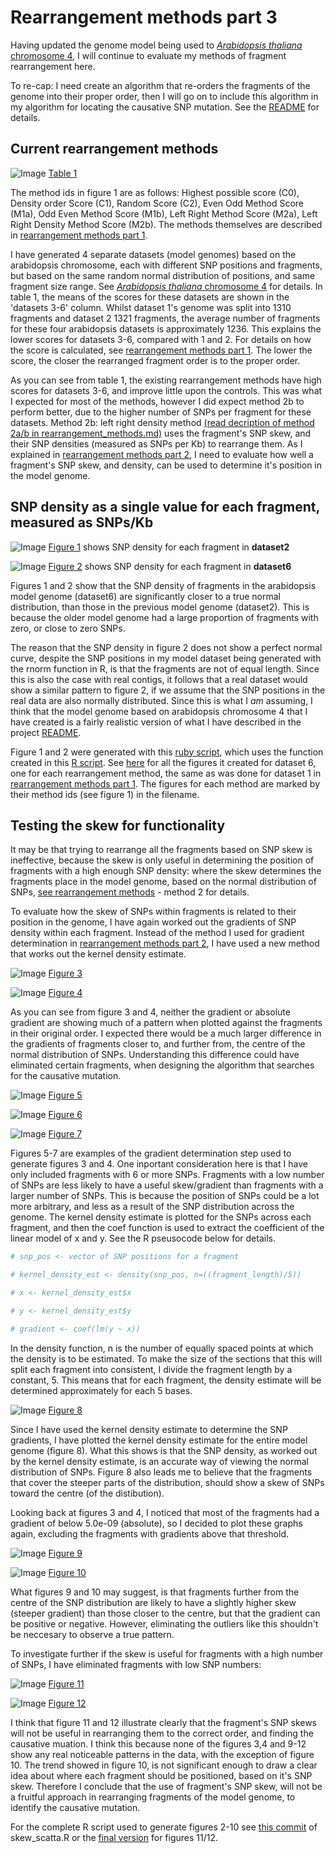 Rearrangement methods part 3
========================================================

Having updated the genome model being used to [*Arabidopsis thaliana* chromosome 4](https://github.com/edwardchalstrey1/fragmented_genome_with_snps/blob/master/writeup/arabidopsis_chromosome4.md), I will continue to evaluate my methods of fragment rearrangement here.

To re-cap: I need create an algorithm that re-orders the fragments of the genome into their proper order, then I will go on to include this algorithm in my algorithm for locating the causative SNP mutation. See the [README](https://github.com/edwardchalstrey1/fragmented_genome_with_snps/blob/master/README.md) for details.

Current rearrangement methods
-----------

![Image](https://github.com/edwardchalstrey1/fragmented_genome_with_snps/blob/master/arabidopsis_datasets/scores_table.png?raw=true)
[Table 1](https://github.com/edwardchalstrey1/fragmented_genome_with_snps/blob/master/arabidopsis_datasets/scores_table.png)

The method ids in figure 1 are as follows: Highest possible score (C0), Density order Score (C1), Random Score (C2), Even Odd Method Score (M1a), Odd Even Method Score (M1b), Left Right Method Score (M2a), Left Right Density Method Score (M2b). The methods themselves are described in [rearrangement methods part 1](https://github.com/edwardchalstrey1/fragmented_genome_with_snps/blob/master/writeup/rearrangement_methods.md).

I have generated 4 separate datasets (model genomes) based on the arabidopsis chromosome, each with different SNP positions and fragments, but based on the same random normal distribution of positions, and same fragment size range. See [*Arabidopsis thaliana* chromosome 4](https://github.com/edwardchalstrey1/fragmented_genome_with_snps/blob/master/writeup/arabidopsis_chromosome4.md) for details. In table 1, the means of the scores for these datasets are shown in the 'datasets 3-6' column. Whilst dataset 1's genome was split into 1310 fragments and dataset 2 1321 fragments, the average number of fragments for these four arabidopsis datasets is approximately 1236. This explains the lower scores for datasets 3-6, compared with 1 and 2. For details on how the score is calculated, see [rearrangement methods part 1](https://github.com/edwardchalstrey1/fragmented_genome_with_snps/blob/master/writeup/rearrangement_methods.md). The lower the score, the closer the rearranged fragment order is to the proper order.

As you can see from table 1, the existing rearrangement methods have high scores for datasets 3-6, and improve little upon the controls. This was what I expected for most of the methods, however I did expect method 2b to perform better, due to the higher number of SNPs per fragment for these datasets. Method 2b: left right density method [(read decription of method 2a/b in rearrangement_methods.md)](https://github.com/edwardchalstrey1/fragmented_genome_with_snps/blob/master/writeup/rearrangement_methods.md) uses the fragment's SNP skew, and their SNP densities (measured as SNPs per Kb) to rearrange them. As I explained in [rearrangement methods part 2](https://github.com/edwardchalstrey1/fragmented_genome_with_snps/blob/master/writeup/p2_rearrangement_methods.md), I need to evaluate how well a fragment's SNP skew, and density, can be used to determine it's position in the model genome.

SNP density as a single value for each fragment, measured as SNPs/Kb
------------------

![Image](https://github.com/edwardchalstrey1/fragmented_genome_with_snps/blob/master/figures/figures_d2/d_o.png?raw=true)
[Figure 1](https://github.com/edwardchalstrey1/fragmented_genome_with_snps/blob/master/figures/figures_d2/d_o.png) shows SNP density for each fragment in **dataset2** 

![Image](https://github.com/edwardchalstrey1/fragmented_genome_with_snps/blob/master/arabidopsis_datasets/dataset6/figures/d_o.png?raw=true)
[Figure 2](https://github.com/edwardchalstrey1/fragmented_genome_with_snps/blob/master/arabidopsis_datasets/dataset6/figures/d_o.png) shows SNP density for each fragment in **dataset6**

Figures 1 and 2 show that the SNP density of fragments in the arabidopsis model genome (dataset6) are significantly closer to a true normal distribution, than those in the previous model genome (dataset2). This is because the older model genome had a large proportion of fragments with zero, or close to zero SNPs.

The reason that the SNP density in figure 2 does not show a perfect normal curve, despite the SNP positions in my model dataset being generated with the rnorm function in R, is that the fragments are not of equal length. Since this is also the case with real contigs, it follows that a real dataset would show a similar pattern to figure 2, if we assume that the SNP positions in the real data are also normally distributed. Since this is what I *am* assuming, I think that the model genome based on arabidopsis chromosome 4 that I have created is a fairly realistic version of what I have described in the project [README](https://github.com/edwardchalstrey1/fragmented_genome_with_snps/blob/master/README.md).

Figure 1 and 2 were generated with this [ruby script](https://github.com/edwardchalstrey1/fragmented_genome_with_snps/blob/master/scatter_graphs.rb), which uses the function created in this [R script](https://github.com/edwardchalstrey1/fragmented_genome_with_snps/blob/master/scatter_vectors.R). See [here](https://github.com/edwardchalstrey1/fragmented_genome_with_snps/tree/master/arabidopsis_datasets/dataset6/figures) for all the figures it created for dataset 6, one for each rearrangement method, the same as was done for dataset 1 in [rearrangement methods part 1](https://github.com/edwardchalstrey1/fragmented_genome_with_snps/blob/master/writeup/rearrangement_methods.md). The figures for each method are marked by their method ids (see figure 1) in the filename.

Testing the skew for functionality
----------

It may be that trying to rearrange all the fragments based on SNP skew is ineffective, because the skew is only useful in determining the position of fragments with a high enough SNP density: where the skew determines the fragments place in the model genome, based on the normal distribution of SNPs, [see rearrangement methods](https://github.com/edwardchalstrey1/fragmented_genome_with_snps/blob/master/writeup/rearrangement_methods.md) - method 2 for details.

To evaluate how the skew of SNPs within fragments is related to their position in the genome, I have again worked out the gradients of SNP density within each fragment. Instead of the method I used for gradient determination in [rearrangement methods part 2](https://github.com/edwardchalstrey1/fragmented_genome_with_snps/blob/master/writeup/p2_rearrangement_methods.md), I have used a new method that works out the kernel density estimate. 

![Image](https://github.com/edwardchalstrey1/fragmented_genome_with_snps/blob/master/arabidopsis_datasets/dataset6/figures/skew_scatter_grad.png?raw=true)
[Figure 3](https://github.com/edwardchalstrey1/fragmented_genome_with_snps/blob/master/arabidopsis_datasets/dataset6/figures/skew_scatter_grad.png)

![Image](https://github.com/edwardchalstrey1/fragmented_genome_with_snps/blob/master/arabidopsis_datasets/dataset6/figures/skew_scatter_abs.png?raw=true)
[Figure 4](https://github.com/edwardchalstrey1/fragmented_genome_with_snps/blob/master/arabidopsis_datasets/dataset6/figures/skew_scatter_abs.png)

As you can see from figure 3 and 4, neither the gradient or absolute gradient are showing much of a pattern when plotted against the fragments in their original order. I expected there would be a much larger difference in the gradients of fragments closer to, and further from, the centre of the normal distribution of SNPs. Understanding this difference could have eliminated certain fragments, when designing the algorithm that searches for the causative mutation.

![Image](https://github.com/edwardchalstrey1/fragmented_genome_with_snps/blob/master/arabidopsis_datasets/dataset6/figures/example_gradient_f257.png?raw=true)
[Figure 5](https://github.com/edwardchalstrey1/fragmented_genome_with_snps/blob/master/arabidopsis_datasets/dataset6/figures/example_gradient_f257.png)

![Image](https://github.com/edwardchalstrey1/fragmented_genome_with_snps/blob/master/arabidopsis_datasets/dataset6/figures/example_gradient_f687.png?raw=true)
[Figure 6](https://github.com/edwardchalstrey1/fragmented_genome_with_snps/blob/master/arabidopsis_datasets/dataset6/figures/example_gradient_f687.png)

![Image](https://github.com/edwardchalstrey1/fragmented_genome_with_snps/blob/master/arabidopsis_datasets/dataset6/figures/example_gradient_f1042.png?raw=true)
[Figure 7](https://github.com/edwardchalstrey1/fragmented_genome_with_snps/blob/master/arabidopsis_datasets/dataset6/figures/example_gradient_f1042.png)

Figures 5-7 are examples of the gradient determination step used to generate figures 3 and 4. One inportant consideration here is that I have only included fragments with 6 or more SNPs. Fragments with a low number of SNPs are less likely to have a useful skew/gradient than fragments with a larger number of SNPs. This is because the position of SNPs could be a lot more arbitrary, and less as a result of the SNP distribution across the genome. The kernel density estimate is plotted for the SNPs across each fragment, and then the coef function is used to extract the coefficient of the linear model of x and y. See the R pseusocode below for details.


```r
# snp_pos <- vector of SNP positions for a fragment

# kernel_density_est <- density(snp_pos, n=((fragment_length)/5))

# x <- kernel_density_est$x

# y <- kernel_density_est$y

# gradient <- coef(lm(y ~ x))
```


In the density function, n is the number of equally spaced points at which the density is to be estimated. To make the size of the sections that this will split each fragment into consistent, I divide the fragment length by a constant, 5. This means that for each fragment, the density estimate will be determined approximately for each 5 bases. 

![Image](https://github.com/edwardchalstrey1/fragmented_genome_with_snps/blob/master/arabidopsis_datasets/dataset6/figures/genome_kdens_snps.png?raw=true)
[Figure 8](https://github.com/edwardchalstrey1/fragmented_genome_with_snps/blob/master/arabidopsis_datasets/dataset6/figures/genome_kdens_snps.png)

Since I have used the kernel density estimate to determine the SNP gradients, I have plotted the kernel density estimate for the entire model genome (figure 8). What this shows is that the SNP density, as worked out by the kernel density estimate, is an accurate way of viewing the normal distribution of SNPs. Figure 8 also leads me to believe that the fragments that cover the steeper parts of the distribution, should show a skew of SNPs toward the centre (of the distibution).

Looking back at figures 3 and 4, I noticed that most of the fragments had a gradient of below 5.0e-09 (absolute), so I decided to plot these graphs again, excluding the fragments with gradients above that threshold.

![Image](https://github.com/edwardchalstrey1/fragmented_genome_with_snps/blob/master/arabidopsis_datasets/dataset6/figures/skew_scatter_grad_thresh.png?raw=true)
[Figure 9](https://github.com/edwardchalstrey1/fragmented_genome_with_snps/blob/master/arabidopsis_datasets/dataset6/figures/skew_scatter_grad_thresh.png)

![Image](https://github.com/edwardchalstrey1/fragmented_genome_with_snps/blob/master/arabidopsis_datasets/dataset6/figures/skew_scatter_abs_thresh.png?raw=true)
[Figure 10](https://github.com/edwardchalstrey1/fragmented_genome_with_snps/blob/master/arabidopsis_datasets/dataset6/figures/skew_scatter_abs_thresh.png)

What figures 9 and 10 may suggest, is that fragments further from the centre of the SNP distribution are likely to have a slightly higher skew (steeper gradient) than those closer to the centre, but that the gradient can be positive or negative. However, eliminating the outliers like this shouldn't be neccesary to observe a true pattern.

To investigate further if the skew is useful for fragments with a high number of SNPs, I have eliminated fragments with low SNP numbers:

![Image](https://github.com/edwardchalstrey1/fragmented_genome_with_snps/blob/master/arabidopsis_datasets/dataset6/figures/skew_scatter_abs30.png?raw=true)
[Figure 11](https://github.com/edwardchalstrey1/fragmented_genome_with_snps/blob/master/arabidopsis_datasets/dataset6/figures/skew_scatter_abs30.png)

![Image](https://github.com/edwardchalstrey1/fragmented_genome_with_snps/blob/master/arabidopsis_datasets/dataset6/figures/skew_scatter_abs50.png?raw=true)
[Figure 12](https://github.com/edwardchalstrey1/fragmented_genome_with_snps/blob/master/arabidopsis_datasets/dataset6/figures/skew_scatter_abs50.png)

I think that figure 11 and 12 illustrate clearly that the fragment's SNP skews will not be useful in rearranging them to the correct order, and finding the causative muation. I think this because none of the figures 3,4 and 9-12 show any real noticeable patterns in the data, with the exception of figure 10. The trend showed in figure 10, is not significant enough to draw a clear idea about where each fragment should be positioned, based on it's SNP skew. Therefore I conclude that the use of fragment's SNP skew, will not be a fruitful approach in rearranging fragments of the model genome, to identify the causative mutation.

For the complete R script used to generate figures 2-10 see [this commit](https://github.com/edwardchalstrey1/fragmented_genome_with_snps/commit/5580ac551555b1541dde114e6eda1fde92ff5111) of skew_scatta.R or the [final version](https://github.com/edwardchalstrey1/fragmented_genome_with_snps/blob/master/skew_scatta.R) for figures 11/12.
